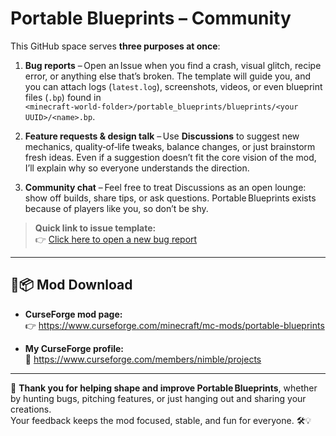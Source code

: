 #  Portable Blueprints – Community

This GitHub space serves **three purposes at once**:  

1. **Bug reports** – Open an Issue when you find a crash, visual glitch, recipe error, or anything else that’s broken. The template will guide you, and you can attach logs (`latest.log`), screenshots, videos, or even blueprint files (`.bp`) found in  
   `<minecraft-world-folder>/portable_blueprints/blueprints/<your UUID>/<name>.bp`.

2. **Feature requests & design talk** – Use **Discussions** to suggest new mechanics, quality‑of‑life tweaks, balance changes, or just brainstorm fresh ideas. Even if a suggestion doesn’t fit the core vision of the mod, I’ll explain why so everyone understands the direction.

3. **Community chat** – Feel free to treat Discussions as an open lounge: show off builds, share tips, or ask questions. Portable Blueprints exists because of players like you, so don’t be shy.

> **Quick link to issue template:**  
> 👉 [Click here to open a new bug report](https://github.com/nimblonia/Mod_Portable_blueprint_Community/issues/new/choose)

---


## 🔗📦 Mod Download

- **CurseForge mod page:**  
  👉 https://www.curseforge.com/minecraft/mc-mods/portable-blueprints  

- **My CurseForge profile:**  
  👤 https://www.curseforge.com/members/nimble/projects

---

🙌 **Thank you for helping shape and improve Portable Blueprints**, whether by hunting bugs, pitching features, or just hanging out and sharing your creations.  
Your feedback keeps the mod focused, stable, and fun for everyone. 🛠️💡
